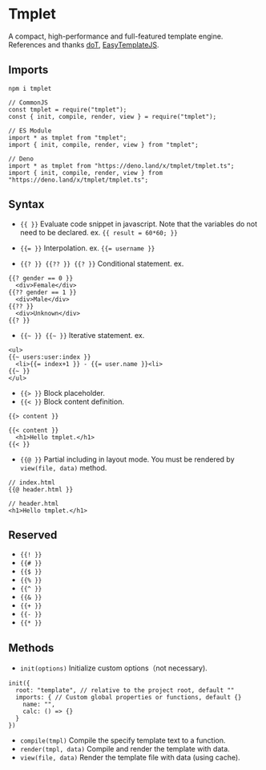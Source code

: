 # Tmplet

A compact, high-performance and full-featured template engine. References and
thanks [doT](https://github.com/olado/doT),
[EasyTemplateJS](https://github.com/ushelp/EasyTemplateJS).

## Imports

```
npm i tmplet

// CommonJS
const tmplet = require("tmplet");
const { init, compile, render, view } = require("tmplet");

// ES Module
import * as tmplet from "tmplet";
import { init, compile, render, view } from "tmplet";

// Deno
import * as tmplet from "https://deno.land/x/tmplet/tmplet.ts";
import { init, compile, render, view } from "https://deno.land/x/tmplet/tmplet.ts";
```

## Syntax

- `{{ }}` Evaluate code snippet in javascript. Note that the variables do not
  need to be declared. ex. `{{ result = 60*60; }}`

- `{{= }}` Interpolation. ex. `{{= username }}`

- `{{? }} {{?? }} {{? }}` Conditional statement. ex.

```
{{? gender == 0 }}
  <div>Female</div>
{{?? gender == 1 }}
  <div>Male</div>
{{?? }}
  <div>Unknown</div>
{{? }}
```

- `{{~ }} {{~ }}` Iterative statement. ex.

```
<ul>
{{~ users:user:index }}
  <li>{{= index+1 }} - {{= user.name }}<li>
{{~ }}
</ul>
```

- `{{> }}` Block placeholder.
- `{{< }}` Block content definition.

```
{{> content }}

{{< content }}
  <h1>Hello tmplet.</h1>
{{< }}
```

- `{{@ }}` Partial including in layout mode. You must be rendered by
  `view(file, data)` method.

```
// index.html
{{@ header.html }}

// header.html
<h1>Hello tmplet.</h1>
```

## Reserved

- `{{! }}`
- `{{# }}`
- `{{$ }}`
- `{{% }}`
- `{{^ }}`
- `{{& }}`
- `{{+ }}`
- `{{- }}`
- `{{* }}`

## Methods

- `init(options)` Initialize custom options（not necessary).

```
init({
  root: "template", // relative to the project root, default ""
  imports: { // Custom global properties or functions, default {}
    name: "",
    calc: () => {}
  }
})
```

- `compile(tmpl)` Compile the specify template text to a function.
- `render(tmpl, data)` Compile and render the template with data.
- `view(file, data)` Render the template file with data (using cache).
